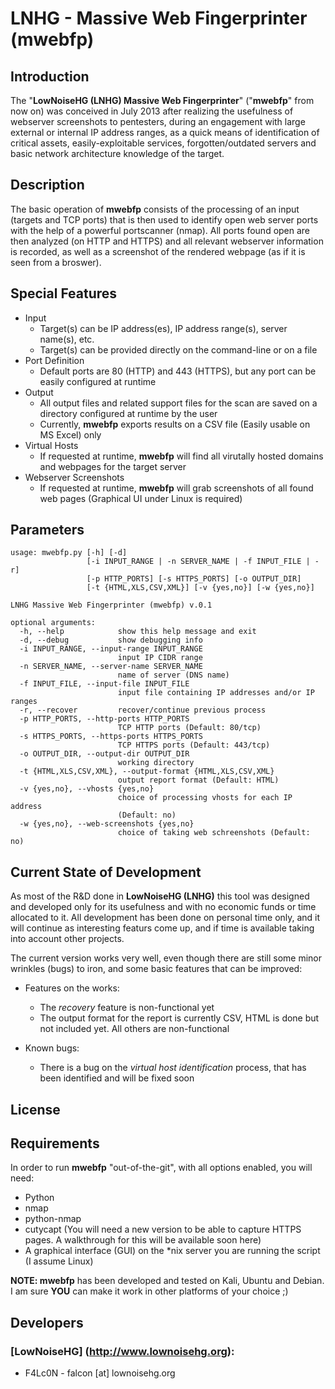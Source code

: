 # LNHG - Massive Web Fingerprinter (mwebfp)

## Introduction

The "**LowNoiseHG (LNHG) Massive Web Fingerprinter**" ("**mwebfp**" from now on) was conceived in July 2013 after realizing the usefulness of webserver screenshots to pentesters, during an engagement with large external or internal IP address ranges, as a quick means of identification of critical assets, easily-exploitable services, forgotten/outdated servers and basic network architecture knowledge of the target.

## Description

The basic operation of **mwebfp** consists of the processing of an input (targets and TCP ports) that is then used to identify open web server ports with the help of a powerful portscanner (nmap). All ports found open are then analyzed (on HTTP and HTTPS) and all relevant webserver information is recorded, as well as a screenshot of the rendered webpage (as if it is seen from a broswer). 

## Special Features

- Input
  - Target(s) can be IP address(es), IP address range(s), server name(s), etc.
  - Target(s) can be provided directly on the command-line or on a file
- Port Definition
  - Default ports are 80 (HTTP) and 443 (HTTPS), but any port can be easily configured at runtime
- Output
  - All output files and related support files for the scan are saved on a directory configured at runtime by the user
  - Currently, **mwebfp** exports results on a CSV file (Easily usable on MS Excel) only
- Virtual Hosts
  - If requested at runtime, **mwebfp** will find all virutally hosted domains and webpages for the target server
- Webserver Screenshots
  - If requested at runtime, **mwebfp** will grab screenshots of all found web pages (Graphical UI under Linux is required)

## Parameters
```
usage: mwebfp.py [-h] [-d]
                 [-i INPUT_RANGE | -n SERVER_NAME | -f INPUT_FILE | -r]
                 [-p HTTP_PORTS] [-s HTTPS_PORTS] [-o OUTPUT_DIR]
                 [-t {HTML,XLS,CSV,XML}] [-v {yes,no}] [-w {yes,no}]

LNHG Massive Web Fingerprinter (mwebfp) v.0.1

optional arguments:
  -h, --help            show this help message and exit
  -d, --debug           show debugging info
  -i INPUT_RANGE, --input-range INPUT_RANGE
                        input IP CIDR range
  -n SERVER_NAME, --server-name SERVER_NAME
                        name of server (DNS name)
  -f INPUT_FILE, --input-file INPUT_FILE
                        input file containing IP addresses and/or IP ranges
  -r, --recover         recover/continue previous process
  -p HTTP_PORTS, --http-ports HTTP_PORTS
                        TCP HTTP ports (Default: 80/tcp)
  -s HTTPS_PORTS, --https-ports HTTPS_PORTS
                        TCP HTTPS ports (Default: 443/tcp)
  -o OUTPUT_DIR, --output-dir OUTPUT_DIR
                        working directory
  -t {HTML,XLS,CSV,XML}, --output-format {HTML,XLS,CSV,XML}
                        output report format (Default: HTML)
  -v {yes,no}, --vhosts {yes,no}
                        choice of processing vhosts for each IP address
                        (Default: no)
  -w {yes,no}, --web-screenshots {yes,no}
                        choice of taking web schreenshots (Default: no)
```
## Current State of Development

As most of the R&D done in **LowNoiseHG (LNHG)** this tool was designed and developed only for its usefulness and with no economic funds or time allocated to it. All development has been done on personal time only, and it will continue as interesting featurs come up, and if time is available taking into account other projects.

The current version works very well, even though there are still some minor wrinkles (bugs) to iron, and some basic features that can be improved:

- Features on the works:
  - The *recovery* feature is non-functional yet
  - The output format for the report is currently CSV, HTML is done but not included yet. All others are non-functional

- Known bugs:
  - There is a bug on the *virtual host identification* process, that has been identified and will be fixed soon
 
## License

## Requirements

In order to run **mwebfp** "out-of-the-git", with all options enabled, you will need:

- Python
- nmap
- python-nmap
- cutycapt (You will need a new version to be able to capture HTTPS pages. A walkthrough for this will be available soon here)
- A graphical interface (GUI) on the \*nix server you are running the script (I assume Linux)

**NOTE: mwebfp** has been developed and tested on Kali, Ubuntu and Debian. I am sure **YOU** can make it work in other platforms of your choice ;)

## Developers

### [LowNoiseHG] (http://www.lownoisehg.org):

- F4Lc0N - falcon [at] lownoisehg.org

